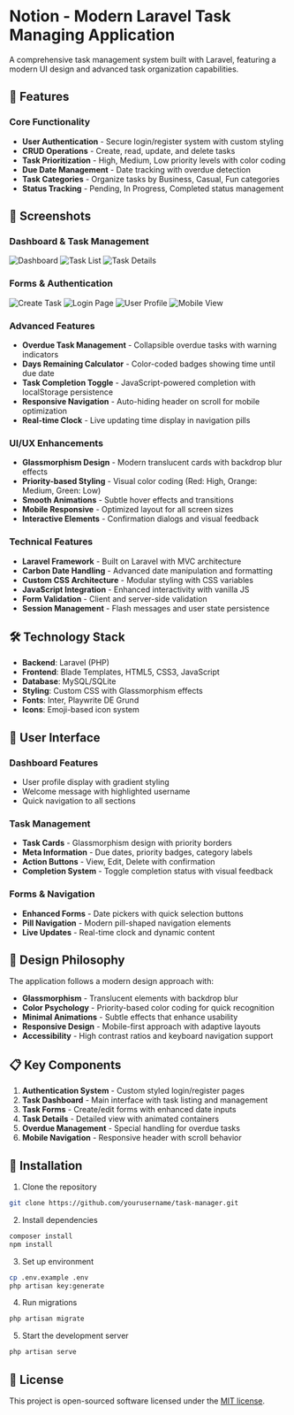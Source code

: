 # Notion - Modern Laravel Task Managing Application

A comprehensive task management system built with Laravel, featuring a modern UI design and advanced task organization capabilities.

## 🚀 Features

### Core Functionality

-   **User Authentication** - Secure login/register system with custom styling
-   **CRUD Operations** - Create, read, update, and delete tasks
-   **Task Prioritization** - High, Medium, Low priority levels with color coding
-   **Due Date Management** - Date tracking with overdue detection
-   **Task Categories** - Organize tasks by Business, Casual, Fun categories
-   **Status Tracking** - Pending, In Progress, Completed status management

## 📸 Screenshots

### Dashboard & Task Management
![Dashboard](dashboard.png)
![Task List](task-list.png)
![Task Details](task-details.png)

### Forms & Authentication
![Create Task](create-task.png)
![Login Page](login-page.png)
![User Profile](user-profile.png)
![Mobile View](mobile-view.png)

### Advanced Features

-   **Overdue Task Management** - Collapsible overdue tasks with warning indicators
-   **Days Remaining Calculator** - Color-coded badges showing time until due date
-   **Task Completion Toggle** - JavaScript-powered completion with localStorage persistence
-   **Responsive Navigation** - Auto-hiding header on scroll for mobile optimization
-   **Real-time Clock** - Live updating time display in navigation pills

### UI/UX Enhancements

-   **Glassmorphism Design** - Modern translucent cards with backdrop blur effects
-   **Priority-based Styling** - Visual color coding (Red: High, Orange: Medium, Green: Low)
-   **Smooth Animations** - Subtle hover effects and transitions
-   **Mobile Responsive** - Optimized layout for all screen sizes
-   **Interactive Elements** - Confirmation dialogs and visual feedback

### Technical Features

-   **Laravel Framework** - Built on Laravel with MVC architecture
-   **Carbon Date Handling** - Advanced date manipulation and formatting
-   **Custom CSS Architecture** - Modular styling with CSS variables
-   **JavaScript Integration** - Enhanced interactivity with vanilla JS
-   **Form Validation** - Client and server-side validation
-   **Session Management** - Flash messages and user state persistence

## 🛠️ Technology Stack

-   **Backend**: Laravel (PHP)
-   **Frontend**: Blade Templates, HTML5, CSS3, JavaScript
-   **Database**: MySQL/SQLite
-   **Styling**: Custom CSS with Glassmorphism effects
-   **Fonts**: Inter, Playwrite DE Grund
-   **Icons**: Emoji-based icon system

## 📱 User Interface

### Dashboard Features

-   User profile display with gradient styling
-   Welcome message with highlighted username
-   Quick navigation to all sections

### Task Management

-   **Task Cards** - Glassmorphism design with priority borders
-   **Meta Information** - Due dates, priority badges, category labels
-   **Action Buttons** - View, Edit, Delete with confirmation
-   **Completion System** - Toggle completion status with visual feedback

### Forms & Navigation

-   **Enhanced Forms** - Date pickers with quick selection buttons
-   **Pill Navigation** - Modern pill-shaped navigation elements
-   **Live Updates** - Real-time clock and dynamic content

## 🎨 Design Philosophy

The application follows a modern design approach with:

-   **Glassmorphism** - Translucent elements with backdrop blur
-   **Color Psychology** - Priority-based color coding for quick recognition
-   **Minimal Animations** - Subtle effects that enhance usability
-   **Responsive Design** - Mobile-first approach with adaptive layouts
-   **Accessibility** - High contrast ratios and keyboard navigation support

## 📋 Key Components

1. **Authentication System** - Custom styled login/register pages
2. **Task Dashboard** - Main interface with task listing and management
3. **Task Forms** - Create/edit forms with enhanced date inputs
4. **Task Details** - Detailed view with animated containers
5. **Overdue Management** - Special handling for overdue tasks
6. **Mobile Navigation** - Responsive header with scroll behavior

## 🚀 Installation

1. Clone the repository

```bash
git clone https://github.com/yourusername/task-manager.git
```

2. Install dependencies

```bash
composer install
npm install
```

3. Set up environment

```bash
cp .env.example .env
php artisan key:generate
```

4. Run migrations

```bash
php artisan migrate
```

5. Start the development server

```bash
php artisan serve
```

## 📄 License

This project is open-sourced software licensed under the [MIT license](https://opensource.org/licenses/MIT).
